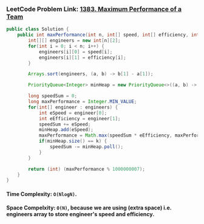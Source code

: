 ### LeetCode Problem Link: [1383. Maximum Performance of a Team](https://leetcode.com/problems/maximum-performance-of-a-team/)

```java
public class Solution {
    public int maxPerformance(int n, int[] speed, int[] efficiency, int k) {
        int[][] engineers = new int[n][2];
        for(int i = 0; i < n; i++) {
            engineers[i][0] = speed[i];
            engineers[i][1] = efficiency[i];
        }

        Arrays.sort(engineers, (a, b) -> b[1] - a[1]);

        PriorityQueue<Integer> minHeap = new PriorityQueue<>((a, b) -> a - b);

        long speedSum = 0;
        long maxPerformance = Integer.MIN_VALUE;
        for(int[] engineer : engineers) {
            int eSpeed = engineer[0];
            int eEfficiency = engineer[1];
            speedSum += eSpeed;
            minHeap.add(eSpeed);
            maxPerformance = Math.max(speedSum * eEfficiency, maxPerformance);
            if(minHeap.size() == k) {
                speedSum -= minHeap.poll();
            }
        }

        return (int) (maxPerformance % 1000000007);
    }
}
```

#### Time Complexity: `O(NlogN)`.

#### Space Compelxity: `O(N)`, because we are using (extra space) i.e. engineers array to store engineer's speed and efficiency.

